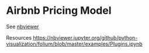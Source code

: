 # Airbnb Pricing Model

See [nbviewer](https://nbviewer.jupyter.org/github/anmarphy/Deep-Learning-Pricing-Model/blob/master/Part_I.ipynb)


Resources
https://nbviewer.jupyter.org/github/python-visualization/folium/blob/master/examples/Plugins.ipynb
